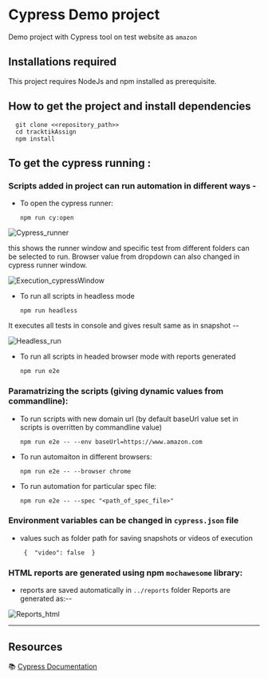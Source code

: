 # Cypress Demo project
Demo project with Cypress tool on test website as `amazon`


## Installations required
This project requires NodeJs and npm installed as prerequisite.


## How to get the project and install dependencies

      git clone <<repository_path>>
      cd tracktikAssign
      npm install

## To get the cypress running :
### Scripts added in project can run automation in different ways -
- To open the cypress runner:
  
      npm run cy:open

![Cypress_runner](https://user-images.githubusercontent.com/20476775/152457514-ace39124-8eb5-438a-a1dd-a1ce48164a43.png)



this shows the runner window and specific test from different folders can be selected to run.
Browser value from dropdown can also changed in cypress runner window.

![Execution_cypressWindow](https://user-images.githubusercontent.com/20476775/152457585-a671b76d-066a-4d3d-89a9-571afbd6514a.png)




- To run all scripts in headless mode

      npm run headless

It executes all tests in console and gives result same as in snapshot --



![Headless_run](https://user-images.githubusercontent.com/20476775/152457606-2bfb72e8-f448-4afb-8f7c-c8340e49615a.png)





- To run all scripts in headed browser mode with reports generated

      npm run e2e




### Paramatrizing the scripts (giving dynamic values from commandline):
- To run scripts with new domain url
(by default baseUrl value set in scripts is overritten by commandline value)

      npm run e2e -- --env baseUrl=https://www.amazon.com


- To run automaiton in different browsers:

      npm run e2e -- --browser chrome


- To run automation for particular spec file:

      npm run e2e -- --spec "<path_of_spec_file>"


### Environment variables can be changed in ``cypress.json`` file
- values such as folder path for saving snapshots or videos of execution

       {  "video": false  } 


### HTML reports are generated using npm ```mochawesome``` library:
- reports are saved automatically in ```../reports``` folder
Reports are generated as:-- 


![Reports_html](https://user-images.githubusercontent.com/20476775/152457626-e87d23bb-0496-411c-90f6-ba0c21b4defa.png)





****
## Resources

📚 [Cypress Documentation](https://www.cypress.io/how-it-works/)
